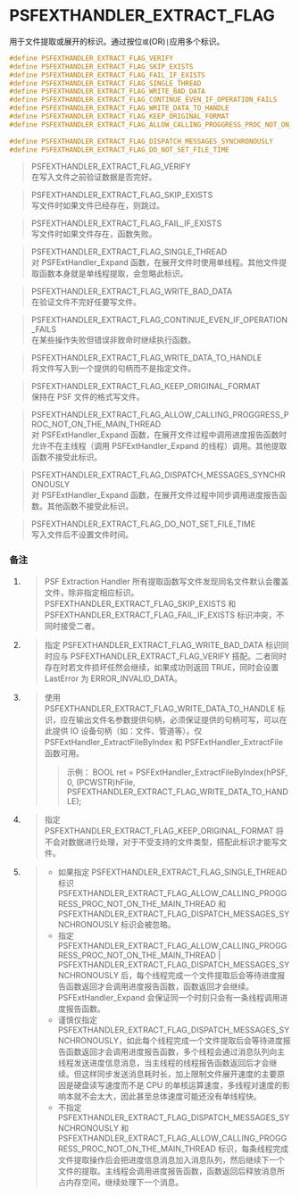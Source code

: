 # PSFEXTHANDLER_EXTRACT_FLAG
用于文件提取或展开的标识。通过按位`或`(OR)`|`应用多个标识。
````c
#define PSFEXTHANDLER_EXTRACT_FLAG_VERIFY                               ((DWORD)0x0001)
#define PSFEXTHANDLER_EXTRACT_FLAG_SKIP_EXISTS                          ((DWORD)0x0002)
#define PSFEXTHANDLER_EXTRACT_FLAG_FAIL_IF_EXISTS                       ((DWORD)0x0004)
#define PSFEXTHANDLER_EXTRACT_FLAG_SINGLE_THREAD                        ((DWORD)0x0008)
#define PSFEXTHANDLER_EXTRACT_FLAG_WRITE_BAD_DATA                       ((DWORD)0x0010)
#define PSFEXTHANDLER_EXTRACT_FLAG_CONTINUE_EVEN_IF_OPERATION_FAILS     ((DWORD)0x0020)
#define PSFEXTHANDLER_EXTRACT_FLAG_WRITE_DATA_TO_HANDLE                 ((DWORD)0x0040)
#define PSFEXTHANDLER_EXTRACT_FLAG_KEEP_ORIGINAL_FORMAT                 ((DWORD)0x0080)
#define PSFEXTHANDLER_EXTRACT_FLAG_ALLOW_CALLING_PROGGRESS_PROC_NOT_ON_THE_MAIN_THREAD\
                                                                        ((DWORD)0x0100)
#define PSFEXTHANDLER_EXTRACT_FLAG_DISPATCH_MESSAGES_SYNCHRONOUSLY      ((DWORD)0x0200)
#define PSFEXTHANDLER_EXTRACT_FLAG_DO_NOT_SET_FILE_TIME                 ((DWORD)0x0400)
````
>PSFEXTHANDLER_EXTRACT_FLAG_VERIFY  
>在写入文件之前验证数据是否完好。

>PSFEXTHANDLER_EXTRACT_FLAG_SKIP_EXISTS  
>写文件时如果文件已经存在，则跳过。

>PSFEXTHANDLER_EXTRACT_FLAG_FAIL_IF_EXISTS  
>写文件时如果文件存在，函数失败。

>PSFEXTHANDLER_EXTRACT_FLAG_SINGLE_THREAD  
>对 PSFExtHandler_Expand 函数，在展开文件时使用单线程。其他文件提取函数本身就是单线程提取，会忽略此标识。

>PSFEXTHANDLER_EXTRACT_FLAG_WRITE_BAD_DATA  
>在验证文件不完好任要写文件。

>PSFEXTHANDLER_EXTRACT_FLAG_CONTINUE_EVEN_IF_OPERATION_FAILS  
>在某些操作失败但错误非致命时继续执行函数。

>PSFEXTHANDLER_EXTRACT_FLAG_WRITE_DATA_TO_HANDLE  
>将文件写入到一个提供的句柄而不是指定文件。

>PSFEXTHANDLER_EXTRACT_FLAG_KEEP_ORIGINAL_FORMAT  
>保持在 PSF 文件的格式写文件。

>PSFEXTHANDLER_EXTRACT_FLAG_ALLOW_CALLING_PROGGRESS_PROC_NOT_ON_THE_MAIN_THREAD  
>对 PSFExtHandler_Expand 函数，在展开文件过程中调用进度报告函数时允许不在主线程（调用 PSFExtHandler_Expand 的线程）调用。其他提取函数不接受此标识。

>PSFEXTHANDLER_EXTRACT_FLAG_DISPATCH_MESSAGES_SYNCHRONOUSLY  
>对 PSFExtHandler_Expand 函数，在展开文件过程中同步调用进度报告函数。其他函数不接受此标识。

>PSFEXTHANDLER_EXTRACT_FLAG_DO_NOT_SET_FILE_TIME  
>写入文件后不设置文件时间。

### 备注
1. >PSF Extraction Handler 所有提取函数写文件发现同名文件默认会覆盖文件，除非指定相应标识。PSFEXTHANDLER_EXTRACT_FLAG_SKIP_EXISTS 和 PSFEXTHANDLER_EXTRACT_FLAG_FAIL_IF_EXISTS 标识冲突，不同时接受二者。

2. >指定 PSFEXTHANDLER_EXTRACT_FLAG_WRITE_BAD_DATA 标识同时应与 PSFEXTHANDLER_EXTRACT_FLAG_VERIFY 搭配。二者同时存在时若文件损坏任然会继续，如果成功则返回 TRUE，同时会设置 LastError 为 ERROR_INVALID_DATA。

3. >使用 PSFEXTHANDLER_EXTRACT_FLAG_WRITE_DATA_TO_HANDLE 标识，应在输出文件名参数提供句柄，必须保证提供的句柄可写，可以在此提供 IO 设备句柄（如：文件、管道等）。仅 PSFExtHandler_ExtractFileByIndex 和 PSFExtHandler_ExtractFile 函数可用。
   >>示例：
   >>BOOL ret = PSFExtHandler_ExtractFileByIndex(hPSF, 0, (PCWSTR)hFile, PSFEXTHANDLER_EXTRACT_FLAG_WRITE_DATA_TO_HANDLE);

4. >指定 PSFEXTHANDLER_EXTRACT_FLAG_KEEP_ORIGINAL_FORMAT 将不会对数据进行处理，对于不受支持的文件类型，搭配此标识才能写文件。

5. >- 如果指定 PSFEXTHANDLER_EXTRACT_FLAG_SINGLE_THREAD 标识 PSFEXTHANDLER_EXTRACT_FLAG_ALLOW_CALLING_PROGGRESS_PROC_NOT_ON_THE_MAIN_THREAD 和 PSFEXTHANDLER_EXTRACT_FLAG_DISPATCH_MESSAGES_SYNCHRONOUSLY 标识会被忽略。
   >- 指定 PSFEXTHANDLER_EXTRACT_FLAG_ALLOW_CALLING_PROGGRESS_PROC_NOT_ON_THE_MAIN_THREAD | PSFEXTHANDLER_EXTRACT_FLAG_DISPATCH_MESSAGES_SYNCHRONOUSLY 后，每个线程完成一个文件提取后会等待进度报告函数返回才会调用进度报告函数，函数返回才会继续。PSFExtHandler_Expand 会保证同一个时刻只会有一条线程调用进度报告函数。
   >- 谨慎仅指定 PSFEXTHANDLER_EXTRACT_FLAG_DISPATCH_MESSAGES_SYNCHRONOUSLY，如此每个线程完成一个文件提取后会等待进度报告函数返回才会调用进度报告函数，多个线程会通过消息队列向主线程发送进度信息消息，当主线程的线程报告函数返回后才会继续。但这样同步发送消息耗时长，加上限制文件展开速度的主要原因是硬盘读写速度而不是 CPU 的单核运算速度，多线程对速度的影响本就不会太大，因此甚至总体速度可能还没有单线程快。
   >- 不指定 PSFEXTHANDLER_EXTRACT_FLAG_DISPATCH_MESSAGES_SYNCHRONOUSLY 和 PSFEXTHANDLER_EXTRACT_FLAG_ALLOW_CALLING_PROGGRESS_PROC_NOT_ON_THE_MAIN_THREAD 标识，每条线程完成文件提取操作后会把进度信息消息加入消息队列，然后继续下一个文件的提取。主线程会调用进度报告函数，函数返回后释放消息所占内存空间，继续处理下一个消息。
